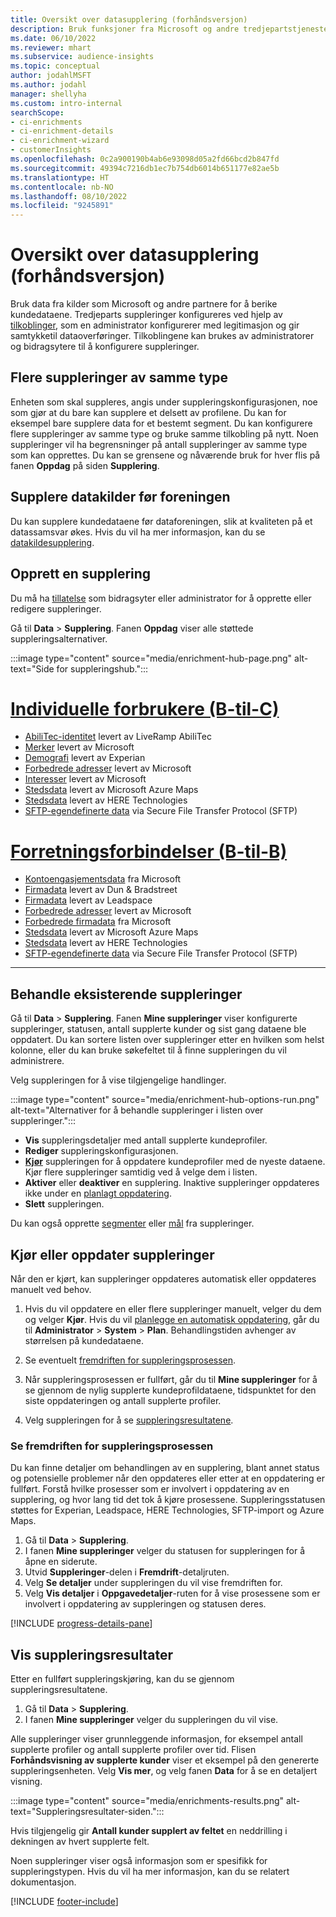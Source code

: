 ```yaml
---
title: Oversikt over datasupplering (forhåndsversjon)
description: Bruk funksjoner fra Microsoft og andre tredjepartstjenester til å supplere kundedataene.
ms.date: 06/10/2022
ms.reviewer: mhart
ms.subservice: audience-insights
ms.topic: conceptual
author: jodahlMSFT
ms.author: jodahl
manager: shellyha
ms.custom: intro-internal
searchScope:
- ci-enrichments
- ci-enrichment-details
- ci-enrichment-wizard
- customerInsights
ms.openlocfilehash: 0c2a900190b4ab6e93098d05a2fd66bcd2b847fd
ms.sourcegitcommit: 49394c7216db1ec7b754db6014b651177e82ae5b
ms.translationtype: HT
ms.contentlocale: nb-NO
ms.lasthandoff: 08/10/2022
ms.locfileid: "9245891"
---
```

# <a name="data-enrichment-preview-overview"></a>Oversikt over datasupplering (forhåndsversjon)

Bruk data fra kilder som Microsoft og andre partnere for å berike kundedataene. Tredjeparts suppleringer konfigureres ved hjelp av [tilkoblinger](connections.md), som en administrator konfigurerer med legitimasjon og gir samtykketil dataoverføringer. Tilkoblingene kan brukes av administratorer og bidragsytere til å konfigurere suppleringer.  

## <a name="multiple-enrichments-of-the-same-type"></a>Flere suppleringer av samme type

Enheten som skal suppleres, angis under suppleringskonfigurasjonen, noe som gjør at du bare kan supplere et delsett av profilene. Du kan for eksempel bare supplere data for et bestemt segment. Du kan konfigurere flere suppleringer av samme type og bruke samme tilkobling på nytt. Noen suppleringer vil ha begrensninger på antall suppleringer av samme type som kan opprettes. Du kan se grensene og nåværende bruk for hver flis på fanen **Oppdag** på siden **Supplering**.

## <a name="enrich-data-sources-before-unification"></a>Supplere datakilder før foreningen

Du kan supplere kundedataene før dataforeningen, slik at kvaliteten på et datassamsvar økes. Hvis du vil ha mer informasjon, kan du se [datakildesupplering](data-sources-enrichment.md).

## <a name="create-an-enrichment"></a>Opprett en supplering

Du må ha [tillatelse](permissions.md) som bidragsyter eller administrator for å opprette eller redigere suppleringer.

Gå til **Data** > **Supplering**. Fanen **Oppdag** viser alle støttede suppleringsalternativer.

:::image type="content" source="media/enrichment-hub-page.png" alt-text="Side for suppleringshub.":::

# <a name="individual-consumers-b-to-c"></a>[Individuelle forbrukere (B-til-C)](#tab/b2c)

- [AbiliTec-identitet](enrichment-liveramp.md) levert av LiveRamp AbiliTec
- [Merker](enrichment-microsoft.md) levert av Microsoft
- [Demografi](enrichment-experian.md) levert av Experian
- [Forbedrede adresser](enrichment-enhanced-addresses.md) levert av Microsoft
- [Interesser](enrichment-microsoft.md) levert av Microsoft
- [Stedsdata](enrichment-azure-maps.md) levert av Microsoft Azure Maps
- [Stedsdata](enrichment-here.md) levert av HERE Technologies
- [SFTP-egendefinerte data](enrichment-SFTP-custom-import.md) via Secure File Transfer Protocol (SFTP)

# <a name="business-accounts-b-to-b"></a>[Forretningsforbindelser (B-til-B)](#tab/b2b)

- [Kontoengasjementsdata](enrichment-office.md) fra Microsoft
- [Firmadata](enrichment-dnb.md) levert av Dun & Bradstreet
- [Firmadata](enrichment-leadspace.md) levert av Leadspace
- [Forbedrede adresser](enrichment-enhanced-addresses.md) levert av Microsoft
- [Forbedrede firmadata](enrichment-enhanced-company-data.md) fra Microsoft
- [Stedsdata](enrichment-azure-maps.md) levert av Microsoft Azure Maps
- [Stedsdata](enrichment-here.md) levert av HERE Technologies
- [SFTP-egendefinerte data](enrichment-SFTP-custom-import.md) via Secure File Transfer Protocol (SFTP)

---

## <a name="manage-existing-enrichments"></a>Behandle eksisterende suppleringer

Gå til **Data** > **Supplering**. Fanen **Mine suppleringer** viser konfigurerte suppleringer, statusen, antall supplerte kunder og sist gang dataene ble oppdatert. Du kan sortere listen over suppleringer etter en hvilken som helst kolonne, eller du kan bruke søkefeltet til å finne suppleringen du vil administrere.

Velg suppleringen for å vise tilgjengelige handlinger.

:::image type="content" source="media/enrichment-hub-options-run.png" alt-text="Alternativer for å behandle suppleringer i listen over suppleringer.":::

- **Vis** suppleringsdetaljer med antall supplerte kundeprofiler.
- **Rediger** suppleringskonfigurasjonen.
- [**Kjør**](#run-or-refresh-enrichments) suppleringen for å oppdatere kundeprofiler med de nyeste dataene. Kjør flere suppleringer samtidig ved å velge dem i listen.
- **Aktiver** eller **deaktiver** en supplering. Inaktive suppleringer oppdateres ikke under en [planlagt oppdatering](schedule-refresh.md).
- **Slett** suppleringen.

Du kan også opprette [segmenter](segments.md) eller [mål](measures.md) fra suppleringer.

## <a name="run-or-refresh-enrichments"></a>Kjør eller oppdater suppleringer

Når den er kjørt, kan suppleringer oppdateres automatisk eller oppdateres manuelt ved behov.

1. Hvis du vil oppdatere en eller flere suppleringer manuelt, velger du dem og velger **Kjør**. Hvis du vil [planlegge en automatisk oppdatering](schedule-refresh.md), går du til **Administrator** > **System** > **Plan**. Behandlingstiden avhenger av størrelsen på kundedataene.

1. Se eventuelt [fremdriften for suppleringsprosessen](#see-the-progress-of-the-enrichment-process).

1. Når suppleringsprosessen er fullført, går du til **Mine suppleringer** for å se gjennom de nylig supplerte kundeprofildataene, tidspunktet for den siste oppdateringen og antall supplerte profiler.

1. Velg suppleringen for å se [suppleringsresultatene](#view-enrichment-results).

### <a name="see-the-progress-of-the-enrichment-process"></a>Se fremdriften for suppleringsprosessen

Du kan finne detaljer om behandlingen av en supplering, blant annet status og potensielle problemer når den oppdateres eller etter at en oppdatering er fullført. Forstå hvilke prosesser som er involvert i oppdatering av en supplering, og hvor lang tid det tok å kjøre prosessene. Suppleringsstatusen støttes for Experian, Leadspace, HERE Technologies, SFTP-import og Azure Maps.

1. Gå til **Data** > **Supplering**.
1. I fanen **Mine suppleringer** velger du statusen for suppleringen for å åpne en siderute.
1. Utvid **Suppleringer**-delen i **Fremdrift**-detaljruten.
1. Velg **Se detaljer** under suppleringen du vil vise fremdriften for.
1. Velg **Vis detaljer** i **Oppgavedetaljer**-ruten for å vise prosessene som er involvert i oppdatering av suppleringen og statusen deres.

[!INCLUDE [progress-details-pane](includes/progress-details-pane.md)]

## <a name="view-enrichment-results"></a>Vis suppleringsresultater

Etter en fullført suppleringskjøring, kan du se gjennom suppleringsresultatene.

1. Gå til **Data** > **Supplering**.
1. I fanen **Mine suppleringer** velger du suppleringen du vil vise.

Alle suppleringer viser grunnleggende informasjon, for eksempel antall supplerte profiler og antall supplerte profiler over tid. Flisen **Forhåndsvisning av supplerte kunder** viser et eksempel på den genererte suppleringsenheten. Velg **Vis mer**, og velg fanen **Data** for å se en detaljert visning.

:::image type="content" source="media/enrichments-results.png" alt-text="Suppleringsresultater-siden.":::

Hvis tilgjengelig gir **Antall kunder supplert av feltet** en neddrilling i dekningen av hvert supplerte felt.

Noen suppleringer viser også informasjon som er spesifikk for suppleringstypen. Hvis du vil ha mer informasjon, kan du se relatert dokumentasjon.

[!INCLUDE [footer-include](includes/footer-banner.md)]
